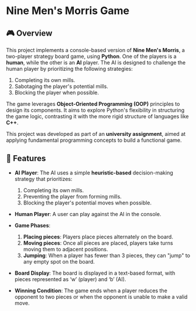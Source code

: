 # Nine Men's Morris Game

## 🎮 Overview

This project implements a console-based version of **Nine Men's Morris**, a two-player strategy board game, using **Python**. One of the players is a **human**, while the other is an **AI** player. The AI is designed to challenge the human player by prioritizing the following strategies:
1. Completing its own mills.
2. Sabotaging the player's potential mills.
3. Blocking the player when possible.

The game leverages **Object-Oriented Programming (OOP)** principles to design its components. It aims to explore Python's flexibility in structuring the game logic, contrasting it with the more rigid structure of languages like **C++**.

This project was developed as part of an **university assignment**, aimed at applying fundamental programming concepts to build a functional game.

## 🌟 Features

- **AI Player**: The AI uses a simple **heuristic-based** decision-making strategy that prioritizes:
  1. Completing its own mills.
  2. Preventing the player from forming mills.
  3. Blocking the player's potential moves when possible.

- **Human Player**: A user can play against the AI in the console.

- **Game Phases**:
  1. **Placing pieces**: Players place pieces alternately on the board.
  2. **Moving pieces**: Once all pieces are placed, players take turns moving them to adjacent positions.
  3. **Jumping**: When a player has fewer than 3 pieces, they can "jump" to any empty spot on the board.

- **Board Display**: The board is displayed in a text-based format, with pieces represented as ‘w’ (player) and ‘b’ (AI).

- **Winning Condition**: The game ends when a player reduces the opponent to two pieces or when the opponent is unable to make a valid move.



